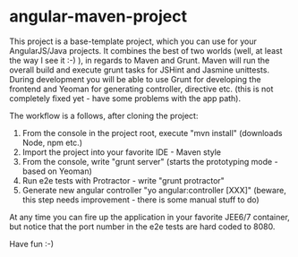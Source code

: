 angular-maven-project
======

This project is a base-template project, which you can use for your AngularJS/Java projects.
It combines the best of two worlds (well, at least the way I see it :-) ), in regards to Maven and Grunt.
Maven will run the overall build and execute grunt tasks for JSHint and Jasmine unittests.
During development you will be able to use Grunt for developing the frontend and Yeoman for generating controller,
directive etc. (this is not completely fixed yet - have some problems with the app path).

The workflow is a follows, after cloning the project:

1. From the console in the project root, execute "mvn install" (downloads Node, npm etc.)
2. Import the project into your favorite IDE - Maven style
3. From the console, write "grunt server" (starts the prototyping mode - based on Yeoman)
4. Run e2e tests with Protractor - write "grunt protractor"
5. Generate new angular controller "yo angular:controller [XXX]" (beware, this step needs improvement - there is some manual stuff to do)

At any time you can fire up the application in your favorite JEE6/7 container, but notice that the port number in the e2e tests
are hard coded to 8080.

Have fun :-)
